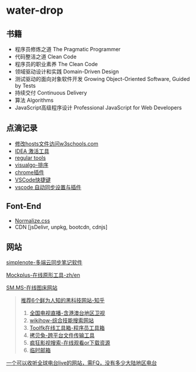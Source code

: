 # water-drop 

## 书籍
- 程序员修炼之道 The Pragmatic Programmer
- 代码整洁之道 Clean Code
- 程序员的职业素养 The Clean Code
- 领域驱动设计和实践 Domain-Driven Design
- 测试驱动的面向对象软件开发 Growing Object-Oriented Software, Guided by Tests
- 持续交付 Continuous Delivery
- 算法 Algorithms
- JavaScript高级程序设计 Professional JavaScript for Web Developers

## 点滴记录
- [修改hosts文件访问w3schools.com](https://github.com/clydeqin7/water-drop/issues/1)  
- [IDEA 激活工具](http://idea.lanyus.com/)
- [regular tools](http://tool.chinaz.com/regex)
- [visualgo-排序](https://visualgo.net)
- [chrome插件](http://stormzhang.com/2017/07/10/google-chrome-extension2/)
- [VSCode快捷键](https://code.visualstudio.com/shortcuts/keyboard-shortcuts-windows.pdf)
- [vscode 自动同步设置与插件](https://www.cphayim.me/blog/vscode-settings-sync.html)

## Font-End
- [Normalize.css](http://necolas.github.io/normalize.css/)
- CDN [jsDelivr, unpkg, bootcdn, cdnjs]

## 网站

[simplenote-多端云同步笔记软件](https://simplenote.com/)  

[Mockplus-在线原形工具-zh/en](https://www.mockplus.cn/)  

[SM.MS-在线图床网站](https://sm.ms/)

> [推荐6个鲜为人知的黑科技网站-知乎](https://zhuanlan.zhihu.com/p/51882269)
>
> 1. [全国电视直播-含港澳台地区卫视](http://bddn.cn/zb.htm)
> 2. [wikihow-综合技能搜索网站](https://zh.wikihow.com/%E9%A6%96%E9%A1%B5)
> 3. [Toolfk在线工具箱-程序员工具箱](https://www.toolfk.com/)
> 4. [拷贝兔-跨平台文件传输工具](https://cp.ifval.com/)
> 5. [疯狂影视搜索-在线观看or下载资源](http://ifkdy.com/)
> 6. [临时邮箱](http://24mail.chacuo.net/)

[一个可以收听全球电台live的网站，需FQ，没有多少大陆地区电台](http://radio.garden/live/)
